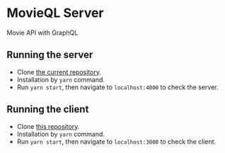 # MovieQL Server

Movie API with GraphQL

## Running the server

- Clone [the current repository](https://github.com/seanjun21/movieql-server).
- Installation by `yarn` command.
- Run `yarn start`, then navigate to `localhost:4000` to check the server.

## Running the client

- Clone [this repository](https://github.com/seanjun21/movieql-client).
- Installation by `yarn` command.
- Run `yarn start`, then navigate to `localhost:3000` to check the client.
